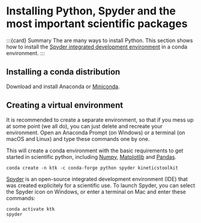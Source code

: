 # Installing Python, Spyder and the most important scientific packages

:::{card} Summary
The are many ways to install Python. This section shows how to install the [Spyder integrated development environment](https://spyder-ide.org) in a conda environment.
:::

## Installing a conda distribution

Download and install Anaconda or [Miniconda](https://docs.conda.io/en/latest/miniconda.html).

## Creating a virtual environment

It is recommended to create a separate environment, so that if you mess up at some point (we all do), you can just delete and recreate your environment. Open an Anaconda Prompt (on Windows) or a terminal (on macOS and Linux) and type these commands one by one.

This will create a conda environment with the basic requirements to get started in scientific python, including [Numpy](https://numpy.org/), [Matplotlib](https://matplotlib.org/) and [Pandas](https://pandas.pydata.org/).

```
conda create -n ktk -c conda-forge python spyder kineticstoolkit
```

[Spyder](https://spyder-ide.org) is an open-source integrated development environment (IDE) that was created explicitely for a scientific use. To launch Spyder, you can select the Spyder icon on Windows, or enter a terminal on Mac and enter these commands:

```
conda activate ktk
spyder
```
